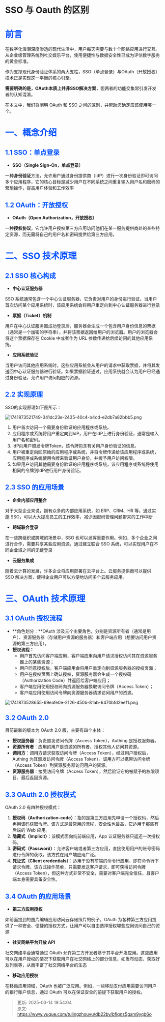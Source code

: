 # SSO 与 Oauth 的区别

# <font style="color:rgb(0, 82, 255);">前言</font>
<font style="color:rgba(0, 0, 0, 0.9);background-color:rgb(252, 252, 252);">在数字化浪潮深度渗透的现代生活中，用户每天需要与数十个网络应用进行交互。从企业级管理系统到社交娱乐平台，使用便捷性与数据安全性已成为评估数字服务的黄金标准。</font>

<font style="color:rgba(0, 0, 0, 0.9);background-color:rgb(252, 252, 252);">作为支撑现代身份验证体系的两大支柱，SSO（单点登录）与OAuth（开放授权）技术正是实现这一平衡的核心引擎。</font>

**<font style="color:rgba(0, 0, 0, 0.9);background-color:rgb(252, 252, 252);">需要明确的是，OAuth本质上并非SSO解决方案</font>**<font style="color:rgba(0, 0, 0, 0.9);background-color:rgb(252, 252, 252);">，但两者的功能交集常引发开发者的认知混淆。</font>

在本文中，我们将阐明 OAuth 和 SSO 之间的区别，并帮助您确定应该使用哪一个。

# <font style="color:rgb(0, 82, 255);">一、概念介绍</font>
## <font style="color:rgb(0, 82, 255);">1.1 SSO：单点登录</font>
+ **SSO（Single Sign-On，单点登录）**

一种**身份验证**方法，允许用户通过身份提供商（IdP）进行一次身份验证即可访问多个应用程序，它的核心目标是减少用户在不同系统之间重复输入用户名和密码的繁琐操作，提高用户体验和工作效率

## <font style="color:rgb(0, 82, 255);">1.2 OAuth：开放授权</font>
+ **OAuth（Open Authorization，开放授权）**

一种**授权协议**，它允许用户授权第三方应用访问他们在某一服务提供商处的某些特定资源，而无需将自己的用户名和密码提供给第三方应用。

# <font style="color:rgb(0, 82, 255);">二、SSO 技术原理</font>
## <font style="color:rgb(0, 82, 255);">2.1 SSO 核心构成</font>
+ **中心认证服务器**

SSO 系统通常包含一个中心认证服务器，它负责对用户的身份进行验证。当用户首次访问某个应用系统时，该应用系统会将用户重定向到中心认证服务器进行登录

+ **票据（Ticket）机制**

用户在中心认证服务器成功登录后，服务器会生成一个包含用户身份信息的票据（通常是一个加密的字符串），并将该票据返回给用户的浏览器。用户的浏览器会将这个票据保存在 Cookie 中或者作为 URL 参数传递给后续访问的其他应用系统。

+ **应用系统验证**

当用户访问其他应用系统时，这些应用系统会从用户的请求中获取票据，并将其发送回中心认证服务器进行验证。如果票据验证通过，应用系统就会认为用户已经通过身份验证，允许用户访问相应的资源。

## <font style="color:rgb(0, 82, 255);">2.2 实现原理</font>
SSO的实现原理如下图所示：

![1741873521749-341dc23e-2435-40c4-b4cd-e2db7a82bbb5.png](./img/W1afXWxyxfQN-NGy/1741873521749-341dc23e-2435-40c4-b4cd-e2db7a82bbb5-620146.png)

1. 用户首次访问一个需要身份验证的应用程序或系统。
2. 应用程序或系统将用户重定向到IdP，用户在IdP上进行身份验证，通常是输入用户名和密码。
3. IdP向用户颁发令牌Token，该令牌包含有关用户身份验证的信息。
4. 用户被重定向回原始的应用程序或系统，并将令牌传递给该应用程序或系统，应用程序或系统使用令牌来验证用户身份，并授予用户访问权限。
5. 如果用户访问其他需要身份验证的应用程序或系统，该应用程序或系统将使用相同的令牌到IdP进行用户身份验证。

## <font style="color:rgb(0, 82, 255);">2.3 SSO 的应用场景</font>
+ **企业内部应用整合**

对于大型企业来说，拥有众多的内部应用系统，如 ERP、CRM、HR 等。通过实施 SSO，可以大大提高员工的工作效率，减少因密码管理问题带来的工作中断

+ **跨域联合登录**

在一些跨组织或跨域的场景中，SSO 也可以发挥重要作用。例如，多个企业之间进行合作，需要共享某些应用资源，通过建立联合 SSO 系统，可以实现用户在不同企业域之间的无缝登录

+ **云服务集成**

随着云计算的发展，许多企业将应用部署在云平台上。云服务提供商可以提供 SSO 解决方案，使得企业用户可以方便地访问多个云服务应用。

# <font style="color:rgb(0, 82, 255);">三、OAuth 技术原理</font>
## <font style="color:rgb(0, 82, 255);">3.1 OAuth 授权流程</font>
+ **角色划分：**OAuth 涉及三个主要角色，分别是资源所有者（通常是用户）、资源服务器（存储用户资源的服务器）和客户端应用（想要访问用户资源的第三方应用）。
+ **授权流程：**
    - 用户首先访问客户端应用，客户端应用向用户请求授权访问其在资源服务器上的某些资源；
    - 用户同意授权后，客户端应用会将用户重定向到资源服务器的授权页面；
    - 用户在授权页面上确认授权，资源服务器会生成一个授权码（Authorization Code）并返回给客户端应用；
    - 客户端应用使用授权码向资源服务器换取访问令牌（Access Token）；
    - 客户端应用使用访问令牌向资源服务器请求访问用户的资源。

![1741873528655-69eafe0e-2126-450b-81ab-6470bfd2eef1.png](./img/W1afXWxyxfQN-NGy/1741873528655-69eafe0e-2126-450b-81ab-6470bfd2eef1-538784.png)

## <font style="color:rgb(0, 82, 255);">3.2 OAuth 2.0</font>
目前最新的版本为 OAuth 2.0 版，主要有四个主体：

+ **授权服务器**：负责颁发访问令牌（Access Token），Authing 是授权服务器。
+ **资源所有者**：应用的用户是资源的所有者，授权其他人访问其资源。
+ **调用方**：调用方请求获取访问令牌（Access Token），经过用户授权后，Authing 为其颁发访问令牌（Access Token）。调用方可以携带访问令牌（Access Token）到资源服务器访问用户的资源。
+ **资源服务器**：接受访问令牌（Access Token），然后验证它的被赋予的权限项目，最后返回资源。

## <font style="color:rgb(0, 82, 255);">3.3 OAuth 2.0 授权模式</font>
OAuth 2.0 有四种授权模式：

1. **授权码（Authorization-code）**：指的是第三方应用先申请一个授权码，然后再用该码获取令牌。该方式是最常用的流程，安全性也最高，它适用于那些有后端的 Web 应用。
2. **隐藏式（Implicit）**：该模式面向纯前端应用，App 认证服务器只返还一次授权码。
3. **密码式（Password）**：允许客户端或者第三方应用，直接使用用户的账号密码进行令牌的获取。该方式在用户端应用广泛。
4. **凭证式（Client credentials）**：适用于没有前端的命令行应用，即在命令行下请求令牌。该方式操作简单，只需要发送客户请求，即可获得访问令牌（Access Token），但这种方式非常不安全，需要对客户端完全信任，且客户端本身需要具备安全性。

## <font style="color:rgb(0, 82, 255);">3.4 OAuth 的应用场景</font>
+ **第三方应用授权**

如前面提到的图片编辑应用访问云存储照片的例子，OAuth 为各种第三方应用提供了一种安全、便捷的授权方式，让用户可以自由选择授权哪些应用访问自己的资源

+ **社交网络平台开放 API**

社交网络平台通常通过 OAuth 允许第三方开发者基于其平台开发应用。这些应用可以在用户授权的情况下获取用户在社交网络上的部分信息，如发布动态、获取好友列表等，从而丰富了社交网络平台的生态

+ **移动应用授权**

在移动应用领域，OAuth 也被广泛应用。例如，一些移动支付应用需要访问用户的银行账户信息，通过 OAuth 可以在保证安全的前提下获取用户的授权。





> 更新: 2025-03-14 19:54:04  
> 原文: <https://www.yuque.com/tulingzhouyu/db22bv/bfiqnz5gam9yqb6o>
